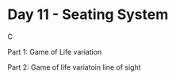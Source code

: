 # Day 11 - Seating System

C

Part 1: Game of Life variation

Part 2: Game of life variatoin line of sight
